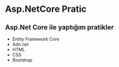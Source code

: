 # Asp.NetCore Pratic


## Asp.Net Core ile yaptığım pratikler


* Entity Framework Core
* Ado.net
* HTML
* CSS
* Bootstrap
